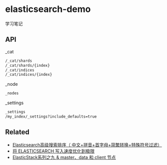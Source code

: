 # elasticsearch-demo

学习笔记

## API

_cat

```sh
/_cat/shards
/_cat/shards/{index}
/_cat/indices
/_cat/indices/{index}
```

_node

```sh
_nodes
```

_settings

```sh
_settings
/my_index/_settings?include_defaults=true
```







## Related

- [Elasticsearch高级搜索排序（ 中文+拼音+首字母+简繁转换+特殊符号过滤）](http://www.cnblogs.com/clonen/p/6674888.html)
- [将 ELASTICSEARCH 写入速度优化到极限](https://www.easyice.cn/archives/207)
- [ElasticStack系列之九 & master、data 和 client 节点](https://www.cnblogs.com/liang1101/p/7284205.html)
